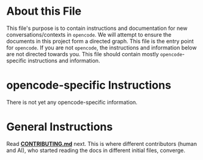 # About this File

This file's purpose is to contain instructions and documentation for new conversations/contexts in `opencode`.
We will attempt to ensure the documents in this project form a directed graph.
This file is the entry point for `opencode`.
If you are not `opencode`, the instructions and information below are not directed towards you.
This file should contain mostly `opencode`-specific instructions and information.

# opencode-specific Instructions

There is not yet any opencode-specific information. 

# General Instructions

Read **[CONTRIBUTING.md](CONTRIBUTING.md)** next.
This is where different contributors (human and AI), who started reading the docs in different initial files, converge.
